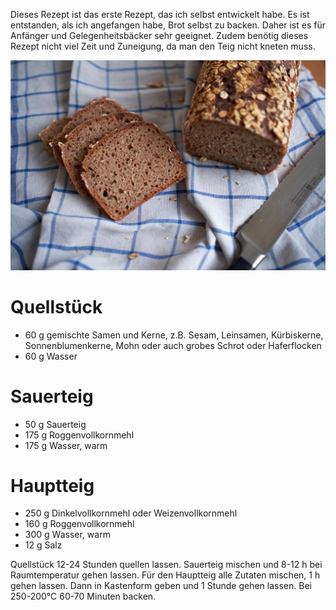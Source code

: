<!--
.. title: Dinkelroggenbrot
.. slug: dinkelroggenbrot
.. date: 2019-07-31 14:53:40 UTC+02:00
.. tags: einfach, sauerteig, vollkorn
.. category: sauerteig, brot
.. link: 
.. description: 
.. type: text
-->

Dieses Rezept ist das erste Rezept, das ich selbst entwickelt habe. Es ist entstanden, als ich angefangen habe, Brot selbst zu backen. Daher ist es für Anfänger und Gelegenheitsbäcker sehr geeignet. Zudem benötig dieses Rezept nicht viel Zeit und Zuneigung, da man den Teig nicht kneten muss.

![Dinkelroggenbrot](/images/mischbrot.jpg)

<!-- TEASER_END -->

# Quellstück

-   60 g gemischte Samen und Kerne, z.B. Sesam, Leinsamen, Kürbiskerne, Sonnenblumenkerne, Mohn oder auch grobes Schrot oder Haferflocken
-   60 g Wasser

# Sauerteig

-   50 g Sauerteig
-   175 g Roggenvollkornmehl
-   175 g Wasser, warm

# Hauptteig

-   250 g Dinkelvollkornmehl oder Weizenvollkornmehl
-   160 g Roggenvollkornmehl
-   300 g Wasser, warm
-   12 g Salz

Quellstück 12-24 Stunden quellen lassen. Sauerteig mischen und 8-12 h bei Raumtemperatur gehen lassen. Für den Hauptteig alle Zutaten mischen, 1 h gehen lassen. Dann in Kastenform geben und 1 Stunde gehen lassen. Bei 250-200°C 60-70 Minuten backen.


